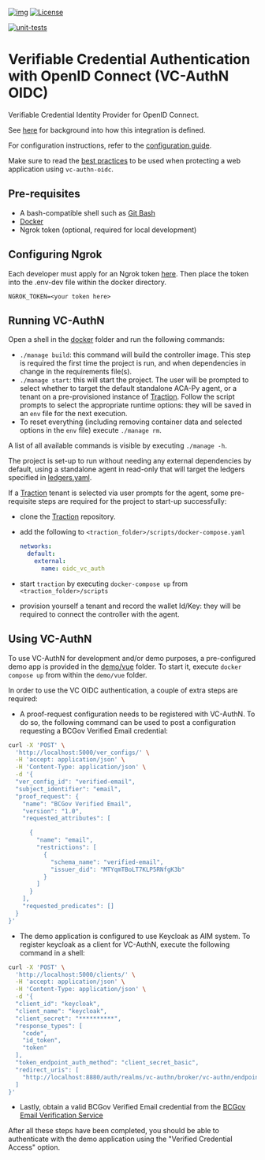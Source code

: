 [![img](https://img.shields.io/badge/Lifecycle-Maturing-007EC6)](https://github.com/bcgov/repomountie/blob/master/doc/lifecycle-badges.md)
[![License](https://img.shields.io/badge/License-Apache%202.0-blue.svg)](LICENSE)

[![unit-tests](https://github.com/bcgov/vc-authn-oidc/actions/workflows/controller_unittests.yml/badge.svg?branch=2.0-development&event=push)](https://github.com/bcgov/vc-authn-oidc/actions/workflows/controller_unittests.yml)

# Verifiable Credential Authentication with OpenID Connect (VC-AuthN OIDC)

Verifiable Credential Identity Provider for OpenID Connect.

See [here](/docs/README.md) for background into how this integration is defined.

For configuration instructions, refer to the [configuration guide](/docs/ConfigurationGuide.md).

Make sure to read the [best practices](/docs/BestPractices.md) to be used when protecting a web application using `vc-authn-oidc`.

## Pre-requisites

- A bash-compatible shell such as [Git Bash](https://git-scm.com/downloads)
- [Docker](https://docs.docker.com/get-docker/)
- Ngrok token (optional, required for local development)

## Configuring Ngrok

Each developer must apply for an Ngrok token [here](https://dashboard.ngrok.com/get-started/your-authtoken). Then place the token into the .env-dev file within the docker directory.

```
NGROK_TOKEN=<your token here>
```

## Running VC-AuthN

Open a shell in the [docker](docker/) folder and run the following commands:

- `./manage build`: this command will build the controller image. This step is required the first time the project is run, and when dependencies in change in the requirements file(s).
- `./manage start`: this will start the project. The user will be prompted to select whether to target the default standalone ACA-Py agent, or a tenant on a pre-provisioned instance of [Traction](https://github.com/bcgov/traction). Follow the script prompts to select the appropriate runtime options: they will be saved in an `env` file for the next execution.
- To reset everything (including removing container data and selected options in the `env` file) execute `./manage rm`.

A list of all available commands is visible by executing `./manage -h`.

The project is set-up to run without needing any external dependencies by default, using a standalone agent in read-only that will target the ledgers specified in [ledgers.yaml](docker/agent/config/ledgers.yaml).

If a [Traction](https://github.com/bcgov/traction) tenant is selected via user prompts for the agent, some pre-requisite steps are required for the project to start-up successfully:

- clone the [Traction](https://github.com/bcgov/traction) repository.
- add the following to `<traction_folder>/scripts/docker-compose.yaml`

  ```yaml
  networks:
    default:
      external:
        name: oidc_vc_auth
  ```

- start `traction` by executing `docker-compose up` from `<traction_folder>/scripts`
- provision yourself a tenant and record the wallet Id/Key: they will be required to connect the controller with the agent.

## Using VC-AuthN

To use VC-AuthN for development and/or demo purposes, a pre-configured demo app is provided in the [demo/vue](demo/vue/) folder. To start it, execute `docker compose up` from within the `demo/vue` folder.

In order to use the VC OIDC authentication, a couple of extra steps are required:

- A proof-request configuration needs to be registered with VC-AuthN. To do
  so, the following command can be used to post a configuration requesting a BCGov Verified Email credential:

```bash
curl -X 'POST' \
  'http://localhost:5000/ver_configs/' \
  -H 'accept: application/json' \
  -H 'Content-Type: application/json' \
  -d '{
  "ver_config_id": "verified-email",
  "subject_identifier": "email",
  "proof_request": {
    "name": "BCGov Verified Email",
    "version": "1.0",
    "requested_attributes": [

      {
        "name": "email",
        "restrictions": [
          {
            "schema_name": "verified-email",
            "issuer_did": "MTYqmTBoLT7KLP5RNfgK3b"
          }
        ]
      }
    ],
    "requested_predicates": []
  }
}'
```

- The demo application is configured to use Keycloak as AIM system. To register keycloak as a client for VC-AuthN, execute the following command in a shell:

```bash
curl -X 'POST' \
  'http://localhost:5000/clients/' \
  -H 'accept: application/json' \
  -H 'Content-Type: application/json' \
  -d '{
  "client_id": "keycloak",
  "client_name": "keycloak",
  "client_secret": "**********",
  "response_types": [
    "code",
    "id_token",
    "token"
  ],
  "token_endpoint_auth_method": "client_secret_basic",
  "redirect_uris": [
    "http://localhost:8880/auth/realms/vc-authn/broker/vc-authn/endpoint"
  ]
}'
```

- Lastly, obtain a valid BCGov Verified Email credential from the [BCGov Email Verification Service](https://email-verification.vonx.io)

After all these steps have been completed, you should be able to authenticate with the demo application using the "Verified Credential Access" option.
